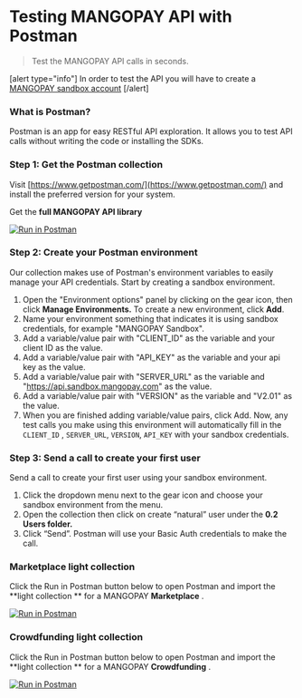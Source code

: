 # Testing MANGOPAY API with Postman
>Test the MANGOPAY API  calls in seconds. 

[alert type="info"] In order to test the API you will have to create a [MANGOPAY sandbox account](https://www.mangopay.com/start/)  [/alert]

### What is Postman?

Postman is an app for easy RESTful API exploration.  It allows you to test API calls without writing the code or installing the SDKs. 


### Step 1: Get the Postman collection

Visit [https://www.getpostman.com/](https://www.getpostman.com/) and install the preferred version for your system.

Get the **full MANGOPAY API library**

[![Run in Postman](https://run.pstmn.io/button.svg)](https://app.getpostman.com/run-collection/82ebbb72db2de02b6ed0)


### Step 2: Create your Postman environment

Our collection makes use of Postman's environment variables to easily manage your API credentials. Start by creating a sandbox environment.

1. Open the "Environment options" panel by clicking on the gear icon, then click **Manage Environments.** To create a new environment, click **Add**.
2. Name your environment something that indicates it is using sandbox credentials, for example "MANGOPAY Sandbox".
3. Add a variable/value pair with "CLIENT_ID" as the variable and your client ID as the value.
4. Add a variable/value pair with "API_KEY" as the variable and your api key as the value.
5. Add a variable/value pair with "SERVER_URL" as the variable and "https://api.sandbox.mangopay.com" as the value.
6. Add a variable/value pair with "VERSION" as the variable and "V2.01" as the value.
5. When you are finished adding variable/value pairs, click Add. Now, any test calls you make using this environment will automatically fill in the `CLIENT_ID` , `SERVER_URL`,  `VERSION`, `API_KEY` with your sandbox credentials.


### Step 3: Send a call to create your first user

Send a call to create your first user using your sandbox environment.

1. Click the dropdown menu next to the gear icon and choose your sandbox environment from the menu.
2. Open the  collection then click on create “natural” user under the **0.2 Users folder.**
3. Click “Send”. Postman will use your Basic Auth credentials to make the call.


### Marketplace light collection

Click the Run in Postman button below to open Postman and import the **light collection ** for a MANGOPAY **Marketplace** .

[![Run in Postman](https://run.pstmn.io/button.svg)](https://app.getpostman.com/run-collection/c8f5f08b69a16a340ce7)

### Crowdfunding light collection

Click the Run in Postman button below to open Postman and import the **light collection ** for a MANGOPAY **Crowdfunding** .

[![Run in Postman](https://run.pstmn.io/button.svg)](https://app.getpostman.com/run-collection/63ed350ee7d050fc45c2)